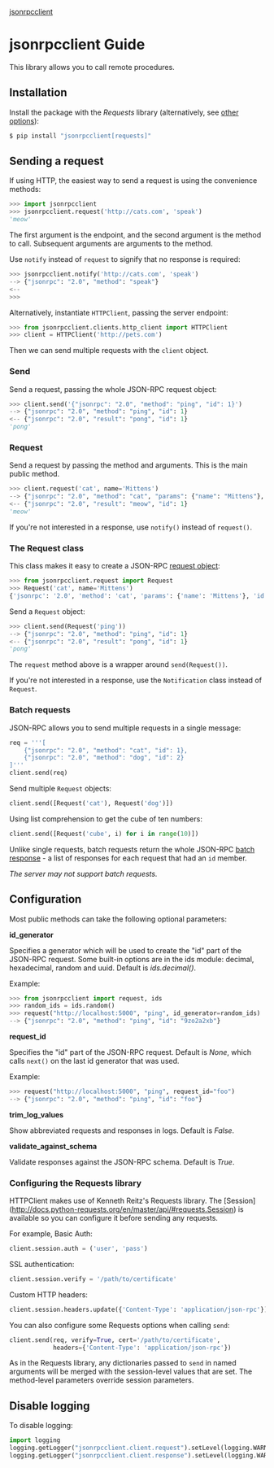 <p class="rubric"><a class="reference internal" href="index.html"><span class="doc">jsonrpcclient</span></a></p>

# jsonrpcclient Guide

This library allows you to call remote procedures.

## Installation

Install the package with the *Requests* library (alternatively, see [other
options](examples.html)):

```sh
$ pip install "jsonrpcclient[requests]"
```

## Sending a request

If using HTTP, the easiest way to send a request is using the convenience
methods:

```python
>>> import jsonrpcclient
>>> jsonrpcclient.request('http://cats.com', 'speak')
'meow'
```

The first argument is the endpoint, and the second argument is the method to
call. Subsequent arguments are arguments to the method.

Use `notify` instead of `request` to signify that no response is required:

```python
>>> jsonrpcclient.notify('http://cats.com', 'speak')
--> {"jsonrpc": "2.0", "method": "speak"}
<--
>>>
```

Alternatively, instantiate `HTTPClient`, passing the server endpoint:

```python
>>> from jsonrpcclient.clients.http_client import HTTPClient
>>> client = HTTPClient('http://pets.com')
```

Then we can send multiple requests with the `client` object.

### Send

Send a request, passing the whole JSON-RPC request object:

```python
>>> client.send('{"jsonrpc": "2.0", "method": "ping", "id": 1}')
--> {"jsonrpc": "2.0", "method": "ping", "id": 1}
<-- {"jsonrpc": "2.0", "result": "pong", "id": 1}
'pong'
```

### Request

Send a request by passing the method and arguments. This is the main public
method.

```python
>>> client.request('cat', name='Mittens')
--> {"jsonrpc": "2.0", "method": "cat", "params": {"name": "Mittens"}, "id": 1}
<-- {"jsonrpc": "2.0", "result": "meow", "id": 1}
'meow'
```

If you're not interested in a response, use `notify()` instead of `request()`.

### The Request class

This class makes it easy to create a JSON-RPC [request
object](http://www.jsonrpc.org/specification#request_object):

```python
>>> from jsonrpcclient.request import Request
>>> Request('cat', name='Mittens')
{'jsonrpc': '2.0', 'method': 'cat', 'params': {'name': 'Mittens'}, 'id': 1}
```

Send a `Request` object:

```python
>>> client.send(Request('ping'))
--> {"jsonrpc": "2.0", "method": "ping", "id": 1}
<-- {"jsonrpc": "2.0", "result": "pong", "id": 1}
'pong'
```

The `request` method above is a wrapper around `send(Request())`.

If you're not interested in a response, use the `Notification` class instead of
`Request`.

### Batch requests

JSON-RPC allows you to send multiple requests in a single message:

```python
req = '''[
    {"jsonrpc": "2.0", "method": "cat", "id": 1},
    {"jsonrpc": "2.0", "method": "dog", "id": 2}
]'''
client.send(req)
```

Send multiple `Request` objects:

```python
client.send([Request('cat'), Request('dog')])
```

Using list comprehension to get the cube of ten numbers:

```python
client.send([Request('cube', i) for i in range(10)])
```

Unlike single requests, batch requests return the whole JSON-RPC [batch
response](http://www.jsonrpc.org/specification#batch) - a list of responses for
each request that had an `id` member.

*The server may not support batch requests.*

## Configuration

Most public methods can take the following optional parameters:

**id_generator**

Specifies a generator which will be used to create the "id" part of the
JSON-RPC request. Some built-in options are in the ids module: decimal,
hexadecimal, random and uuid. Default is *ids.decimal()*.

Example:
```python
>>> from jsonrpcclient import request, ids
>>> random_ids = ids.random()
>>> request("http://localhost:5000", "ping", id_generator=random_ids)
--> {"jsonrpc": "2.0", "method": "ping", "id": "9zo2a2xb"}
```

**request_id**

Specifies the "id" part of the JSON-RPC request. Default is *None*, which calls
`next()` on the last id generator that was used.

Example:
```python
>>> request("http://localhost:5000", "ping", request_id="foo")
--> {"jsonrpc": "2.0", "method": "ping", "id": "foo"}
```

**trim_log_values**

Show abbreviated requests and responses in logs. Default is *False*.

**validate_against_schema**

Validate responses against the JSON-RPC schema. Default is *True*.

### Configuring the Requests library

HTTPClient makes use of Kenneth Reitz's Requests library. The [Session]
(http://docs.python-requests.org/en/master/api/#requests.Session) is available
so you can configure it before sending any requests.

For example, Basic Auth:

```python
client.session.auth = ('user', 'pass')
```

SSL authentication:

```python
client.session.verify = '/path/to/certificate'
```

Custom HTTP headers:

```python
client.session.headers.update({'Content-Type': 'application/json-rpc'})
```

You can also configure some Requests options when calling `send`:

```python
client.send(req, verify=True, cert='/path/to/certificate',
            headers={'Content-Type': 'application/json-rpc'})
```

As in the Requests library, any dictionaries passed to `send` in named
arguments will be merged with the session-level values that are set. The
method-level parameters override session parameters.

## Disable logging

To disable logging:

```python
import logging
logging.getLogger("jsonrpcclient.client.request").setLevel(logging.WARNING)
logging.getLogger("jsonrpcclient.client.response").setLevel(logging.WARNING)
```
